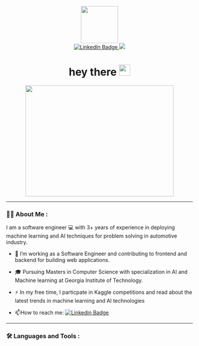 
<div id="header" align="center">
  <img src="https://i.giphy.com/media/v1.Y2lkPTc5MGI3NjExNjFzYXh3NDg5M2Rzc2VpcW15bXd2NHNjZmEzMWJzczM1ZzdhNnd0aiZlcD12MV9pbnRlcm5hbF9naWZfYnlfaWQmY3Q9Zw/5k5vZwRFZR5aZeniqb/giphy.gif" width="100"/>
</div>
<div id="badges" align="center">
  <a href="https://www.linkedin.com/in/poonam-dongare/">
    <img src="https://img.shields.io/badge/LinkedIn-blue?style=for-the-badge&logo=linkedin&logoColor=white" alt="LinkedIn Badge"/>
  </a>
  <a href="poonamsdongare04@gmail.com">
    <img src="https://img.shields.io/badge/Gmail-D14836?style=for-the-badge&logo=gmail&logoColor=white"/>
  </a>
</div>
<h1 align="center">
  hey there
  <img src="https://media.giphy.com/media/hvRJCLFzcasrR4ia7z/giphy.gif" width="30px"/>
</h1>
<div align="center">
  <img src="https://i.giphy.com/media/v1.Y2lkPTc5MGI3NjExaG43MHhmeWp2Y2FiNXR3N2Rpang2ZThncXlrb2p5ZDJ4eWZlbDVtYSZlcD12MV9pbnRlcm5hbF9naWZfYnlfaWQmY3Q9Zw/3oKIPEqDGUULpEU0aQ/giphy.gif" width="400" height="300"/>
</div>

---

### :woman_technologist: About Me :
I am a software engineer :computer: with 3+ years of experience in deploying machine learning and AI techniques for problem solving in automotive industry.
- :telescope: I’m working as a Software Engineer and contributing to frontend and backend for building web applications.

- 🎓 Pursuing Masters in Computer Science with specialization in AI and Machine learning at Georgia Institute of Technology.

- :zap: In my free time, I particpate in Kaggle competitions and read about the latest trends in machine learning and AI technologies

- :mailbox:How to reach me: [![Linkedin Badge](https://img.shields.io/badge/-poonam-blue?style=flat&logo=Linkedin&logoColor=white)](https://www.linkedin.com/in/poonam-dongare/)

---

### :hammer_and_wrench: Languages and Tools :


<!--
This is to get the total profile views we can add this later
<img src="https://komarev.com/ghpvc/?username=your-github-username&style=flat-square&color=blue" alt=""/>
-->
<!--
**poonamsdongare/poonamsdongare** is a ✨ _special_ ✨ repository because its `README.md` (this file) appears on your GitHub profile.

Here are some ideas to get you started:

- 🔭 I’m currently working on ...
- 🌱 I’m currently learning ...
- 👯 I’m looking to collaborate on ...
- 🤔 I’m looking for help with ...
- 💬 Ask me about ...
- 📫 How to reach me: ...
- 😄 Pronouns: ...
- ⚡ Fun fact: ...
-->
